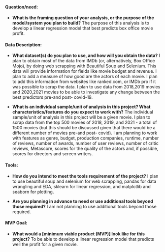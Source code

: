 #### Question/need:  
- **What is the framing question of your analysis, or the purpose of the model/system you plan to build?**
The purpose of this analysis is to develop a linear regression model that best predicts box office movie profit.


#### Data Description:
- **What dataset(s) do you plan to use, and how will you obtain the data?**
I plan to obtain most of the data from IMDb (or, alternatively, Box Office Mojo), by doing web scrapping with Beautiful Soup and Selenium. This data will provide information for fields like movie budget and revenue. I plan to add a measure of how good are the actors of each movie. I plan to add this information from websites like ranked.com, or IMDb pro if it was possible to scrap the data. I plan to use data from 2018,2019 movies and 2020,2021 movies to be able to investigate any change between the best predictors pre-and post- covid-19.

- **What is an individual sample/unit of analysis in this project? What characteristics/features do you expect to work with?**
The individual sample/unit of analysis in this project will be a given movie. I plan to scrap data from the top 500 movies of 2018, 2019, and 2021 - a total of 1500 movies  (but this should be discussed given that there would be a different number of movies pre-and post- covid). I am planning to work with features as genre, budget, production companies, runtime, number of reviews, number of awards, number of user reviews, number of critic reviews, Metascore, scores for the quality of the actors and, if possible, scores for directors and screen writers. 

#### Tools:
- **How do you intend to meet the tools requirement of the project?**
I plan to use beautiful soup and selenium for web scrapping, pandas for data wrangling and EDA, sklearn for linear regression, and matplotlib and seaborn for plotting. 

- **Are you planning in advance to need or use additional tools beyond those required?**
I am not planning to use additional tools beyond those required.


#### MVP Goal:
- **What would a [minimum viable product (MVP)] look like for this project?**
To be able to develop a linear regression model that predicts well the profit for a given movie.